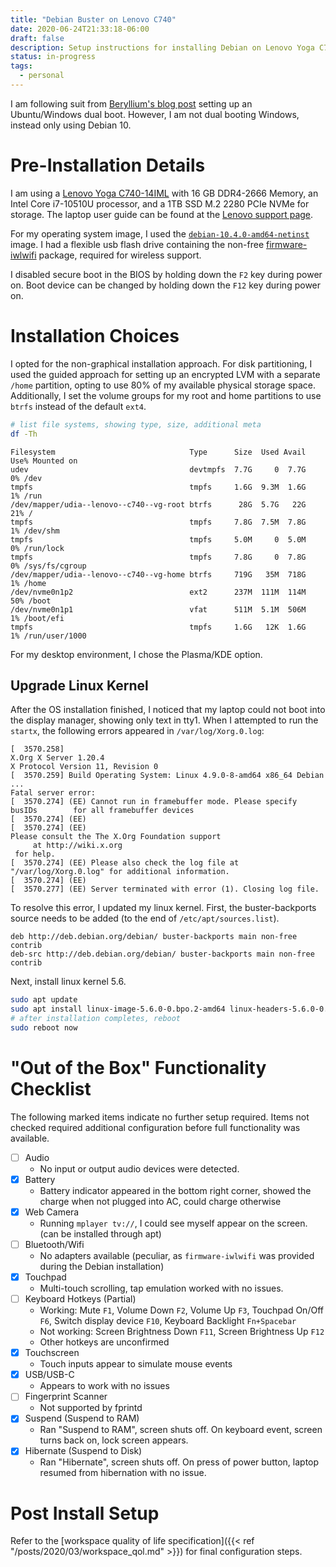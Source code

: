 ```yaml
---
title: "Debian Buster on Lenovo C740"
date: 2020-06-24T21:33:18-06:00
draft: false
description: Setup instructions for installing Debian on Lenovo Yoga C740.
status: in-progress
tags:
  - personal
---
```


I am following suit from [Beryllium's blog post](https://martin.beryllium.net/2019/09/23/linux-on-lenovo-yoga-c740/) setting up an Ubuntu/Windows dual boot.
However, I am not dual booting Windows, instead only using Debian 10.

# Pre-Installation Details

I am using a [Lenovo Yoga C740-14IML](https://psref.lenovo.com/Detail/Yoga/Yoga_C740_14IML?M=81TC000QUS) with 16 GB DDR4-2666 Memory, an Intel Core i7-10510U processor, and a 1TB SSD M.2 2280 PCIe NVMe for storage.
The laptop user guide can be found at the [Lenovo support page](https://download.lenovo.com/consumer/mobiles_pub/c740_14iml_15iml_ug_en_201908.pdf).

For my operating system image, I used the [`debian-10.4.0-amd64-netinst`](https://www.debian.org/distrib/netinst#smallcd) image.
I had a flexible usb flash drive containing the non-free [firmware-iwlwifi](https://packages.debian.org/sid/firmware-iwlwifi) package, required for wireless support.

I disabled secure boot in the BIOS by holding down the `F2` key during power on.
Boot device can be changed by holding down the `F12` key during power on.

# Installation Choices

I opted for the non-graphical installation approach.
For disk partitioning, I used the guided approach for setting up an encrypted LVM with a separate `/home` partition, opting to use 80% of my available physical storage space.
Additionally, I set the volume groups for my root and home partitions to use `btrfs` instead of the default `ext4`.

```bash
# list file systems, showing type, size, additional meta
df -Th
```
```text
Filesystem                              Type      Size  Used Avail Use% Mounted on
udev                                    devtmpfs  7.7G     0  7.7G   0% /dev
tmpfs                                   tmpfs     1.6G  9.3M  1.6G   1% /run
/dev/mapper/udia--lenovo--c740--vg-root btrfs      28G  5.7G   22G  21% /
tmpfs                                   tmpfs     7.8G  7.5M  7.8G   1% /dev/shm
tmpfs                                   tmpfs     5.0M     0  5.0M   0% /run/lock
tmpfs                                   tmpfs     7.8G     0  7.8G   0% /sys/fs/cgroup
/dev/mapper/udia--lenovo--c740--vg-home btrfs     719G   35M  718G   1% /home
/dev/nvme0n1p2                          ext2      237M  111M  114M  50% /boot
/dev/nvme0n1p1                          vfat      511M  5.1M  506M   1% /boot/efi
tmpfs                                   tmpfs     1.6G   12K  1.6G   1% /run/user/1000
```

For my desktop environment, I chose the Plasma/KDE option.

## Upgrade Linux Kernel

After the OS installation finished, I noticed that my laptop could not boot into the display manager, showing only text in tty1.
When I attempted to run the `startx`, the following errors appeared in `/var/log/Xorg.0.log`:

```text
[  3570.258] 
X.Org X Server 1.20.4
X Protocol Version 11, Revision 0
[  3570.259] Build Operating System: Linux 4.9.0-8-amd64 x86_64 Debian
...
Fatal server error:
[  3570.274] (EE) Cannot run in framebuffer mode. Please specify busIDs        for all framebuffer devices
[  3570.274] (EE) 
[  3570.274] (EE) 
Please consult the The X.Org Foundation support 
	 at http://wiki.x.org
 for help. 
[  3570.274] (EE) Please also check the log file at "/var/log/Xorg.0.log" for additional information.
[  3570.274] (EE) 
[  3570.277] (EE) Server terminated with error (1). Closing log file.
```

To resolve this error, I updated my linux kernel.
First, the buster-backports source needs to be added (to the end of `/etc/apt/sources.list`).

```text
deb http://deb.debian.org/debian/ buster-backports main non-free contrib
deb-src http://deb.debian.org/debian/ buster-backports main non-free contrib
```
Next, install linux kernel 5.6.
```bash
sudo apt update
sudo apt install linux-image-5.6.0-0.bpo.2-amd64 linux-headers-5.6.0-0.bpo.2-amd64
# after installation completes, reboot
sudo reboot now
```

# "Out of the Box" Functionality Checklist

The following marked items indicate no further setup required.
Items not checked required additional configuration before full functionality was available.

- [ ] Audio
    - No input or output audio devices were detected.
- [x] Battery
    - Battery indicator appeared in the bottom right corner, showed the charge when not plugged into AC, could charge otherwise
- [x] Web Camera
    - Running `mplayer tv://`, I could see myself appear on the screen. (can be installed through apt)
- [ ] Bluetooth/Wifi
    - No adapters available (peculiar, as `firmware-iwlwifi` was provided during the Debian installation)
- [x] Touchpad
    - Multi-touch scrolling, tap emulation worked with no issues.
- [ ] Keyboard Hotkeys (Partial)
    - Working: Mute `F1`, Volume Down `F2`, Volume Up `F3`, Touchpad On/Off `F6`, Switch display device `F10`, Keyboard Backlight `Fn+Spacebar`
    - Not working: Screen Brightness Down `F11`, Screen Brightness Up `F12`
    - Other hotkeys are unconfirmed
- [x] Touchscreen
    - Touch inputs appear to simulate mouse events
- [x] USB/USB-C
    - Appears to work with no issues
- [ ] Fingerprint Scanner
    - Not supported by fprintd
- [x] Suspend (Suspend to RAM)
    - Ran "Suspend to RAM", screen shuts off. On keyboard event, screen turns back on, lock screen appears.
- [x] Hibernate (Suspend to Disk)
    - Ran "Hibernate", screen shuts off. On press of power button, laptop resumed from hibernation with no issue.

# Post Install Setup

Refer to the [workspace quality of life specification]({{< ref "/posts/2020/03/workspace_qol.md" >}}) for final configuration steps.